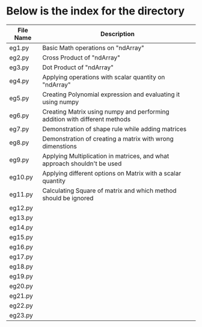 <h1>Below is the index for the directory</h1>
<table>
  <thead>
    <tr>
      <th>File Name</th>
      <th>Description</th>
    </tr>
  </thead>
  <tbody>
    <tr>
      <td>eg1.py</td>
      <td>Basic Math operations on "ndArray"</td>
    </tr>
    <tr>
      <td>eg2.py</td>
      <td>Cross Product of "ndArray"</td>
    </tr>
    <tr>
      <td>eg3.py</td>
      <td>Dot Product of "ndArray"</td>
    </tr>
    <tr>
      <td>eg4.py</td>
      <td>Applying operations with scalar quantity on "ndArray"</td>
    </tr>
    <tr>
      <td>eg5.py</td>
      <td>Creating Polynomial expression and evaluating it using numpy</td>
    </tr>
    <tr>
      <td>eg6.py</td>
      <td>Creating Matrix using numpy and performing addition with different methods</td>
    </tr>
    <tr>
      <td>eg7.py</td>
      <td>Demonstration of shape rule while adding matrices</td>
    </tr>
    <tr>
      <td>eg8.py</td>
      <td>Demonstration of creating a matrix with wrong dimenstions</td>
    </tr>
    <tr>
      <td>eg9.py</td>
      <td>Applying Multiplication in matrices, and what approach shouldn't be used</td>
    </tr>
    <tr>
      <td>eg10.py</td>
      <td>Applying different options on Matrix with a scalar quantity</td>
    </tr>
    <tr>
      <td>eg11.py</td>
      <td>Calculating Square of matrix and which method should be ignored</td>
    </tr>
    <tr>
      <td>eg12.py</td>
      <td></td>
    </tr>
    <tr>
      <td>eg13.py</td>
      <td></td>
    </tr>
    <tr>
      <td>eg14.py</td>
      <td></td>
    </tr>
    <tr>
      <td>eg15.py</td>
      <td></td>
    </tr>
    <tr>
      <td>eg16.py</td>
      <td></td>
    </tr>
    <tr>
      <td>eg17.py</td>
      <td></td>
    </tr>
    <tr>
      <td>eg18.py</td>
      <td></td>
    </tr>
    <tr>
      <td>eg19.py</td>
      <td></td>
    </tr>
    <tr>
      <td>eg20.py</td>
      <td></td>
    </tr>
    <tr>
      <td>eg21.py</td>
      <td></td>
    </tr>
    <tr>
      <td>eg22.py</td>
      <td></td>
    </tr>
    <tr>
      <td>eg23.py</td>
      <td></td>
    </tr>
  </tbody>
</table>

